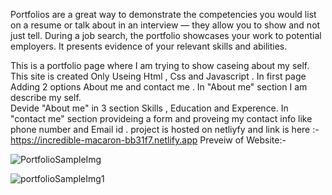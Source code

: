 Portfolios are a great way to demonstrate the competencies you would list on a resume or talk about in an interview — they allow you to show and not just tell. During a job search, the portfolio showcases your work to potential employers. It presents evidence of your relevant skills and abilities.


This is a portfolio page where I am trying to show caseing about my self.
This site is created Only Useing Html , Css and Javascript .
In first page Adding 2 options  About me and contact me .
In "About me" section I am describe my self.  
Devide "About me" in 3 section  Skills , Education and Experence.
In "contact me" section provideing a form and proveing my contact info like phone number and Email id .
project is hosted on netliyfy and link is here :- https://incredible-macaron-bb31f7.netlify.app
Preveiw of Website:-

![PortfolioSampleImg](https://user-images.githubusercontent.com/95330949/166060673-d3e135b3-9046-404e-8f07-a5caf424dd32.png)

![portfolioSampleImg1](https://user-images.githubusercontent.com/95330949/166060711-654aaeb4-185e-423d-97d0-c04e24dca7c8.png)
